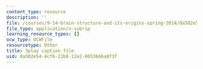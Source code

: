 ```yaml
---
content_type: resource
description: ''
file: /courses/9-14-brain-structure-and-its-origins-spring-2014/8a502e544cf622b812e2005366ba0f3f_555120.srt
file_type: application/x-subrip
learning_resource_types: []
ocw_type: OCWFile
resourcetype: Other
title: 3play caption file
uid: 8a502e54-4cf6-22b8-12e2-005366ba0f3f
---
```

